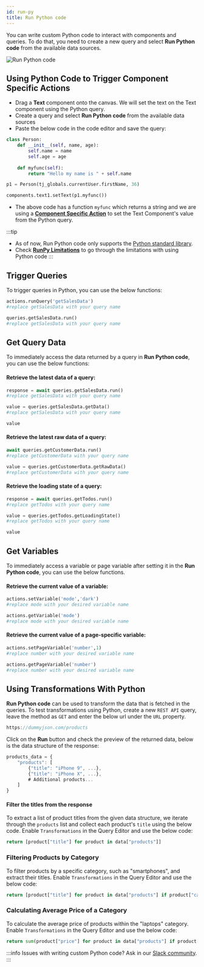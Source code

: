 ```yaml
---
id: run-py
title: Run Python code
---
```


You can write custom Python code to interact with components and queries. To do that, you need to create a new query and select **Run Python code** from the available data sources.

<div style={{textAlign: 'center'}}>
    <img className="screenshot-full" src="/img/datasource-reference/custom-python/add-run-py.png" alt="Run Python code" />
</div>

## Using Python Code to Trigger Component Specific Actions

- Drag a **Text** component onto the canvas. We will set the text on the Text component using the Python query.
- Create a query and select **Run Python code** from the available data sources
- Paste the below code in the code editor and save the query:

```python
class Person:
    def __init__(self, name, age):
        self.name = name
        self.age = age
        
    def myfunc(self):
        return "Hello my name is " + self.name

p1 = Person(tj_globals.currentUser.firstName, 36)

components.text1.setText(p1.myfunc())
```

- The above code has a function `myfunc` which returns a string and we are using a **[Component Specific Action](/docs/tooljet-concepts/component-specific-actions)** to set the Text Component's value from the Python query. 

:::tip
- As of now, Run Python code only supports the [Python standard library](https://docs.python.org/3/library/).
- Check **[RunPy Limitations](/docs/contributing-guide/troubleshooting/runpy-limitations)** to go through the limitations with using Python code
:::

## Trigger Queries
To trigger queries in Python, you can use the below functions:

```py
actions.runQuery('getSalesData')
#replace getSalesData with your query name
```

```py
queries.getSalesData.run()
#replace getSalesData with your query name
```

## Get Query Data

To immediately access the data returned by a query in **Run Python code**, you can use the below functions: 

#### Retrieve the latest data of a query:
```py
response = await queries.getSalesData.run()
#replace getSalesData with your query name

value = queries.getSalesData.getData()
#replace getSalesData with your query name

value
```

#### Retrieve the latest raw data of a query:
```py
await queries.getCustomerData.run()
#replace getCustomerData with your query name

value = queries.getCustomerData.getRawData()
#replace getCustomerData with your query name
```

#### Retrieve the loading state of a query:
```py
response = await queries.getTodos.run()
#replace getTodos with your query name

value = queries.getTodos.getLoadingState()
#replace getTodos with your query name

value
```

## Get Variables

To immediately access a variable or page variable after setting it in the **Run Python code**, you can use the below functions.

#### Retrieve the current value of a variable: 
```py
actions.setVariable('mode','dark')
#replace mode with your desired variable name

actions.getVariable('mode')
#replace mode with your desired variable name
```

#### Retrieve the current value of a page-specific variable:
```py
actions.setPageVariable('number',1)
#replace number with your desired variable name

actions.getPageVariable('number')
#replace number with your desired variable name
```

## Using Transformations With Python
**Run Python code** can be used to transform the data that is fetched in the queries. To test transformations using Python, create a new `REST API` query, leave the method as `GET` and enter the below url under the `URL` property.

```js
https://dummyjson.com/products
```

Click on the **Run** button and check the preview of the returned data, below is the data structure of the response:

```js
products_data = {
    "products": [
        {"title": "iPhone 9", ...},
        {"title": "iPhone X", ...},
        # Additional products...
    ]
}
```

#### Filter the titles from the response
To extract a list of product titles from the given data structure, we iterate through the `products` list and collect each product's `title` using the below code. Enable `Transformations` in the Query Editor and use the below code:

```python
return [product["title"] for product in data["products"]]
```

### Filtering Products by Category

To filter products by a specific category, such as "smartphones", and extract their titles. Enable `Transformations` in the Query Editor and use the below code:

```python
return [product["title"] for product in data["products"] if product["category"] == "smartphones"]
```

### Calculating Average Price of a Category

To calculate the average price of products within the "laptops" category. Enable `Transformations` in the Query Editor and use the below code:

```python
return sum(product["price"] for product in data["products"] if product["category"] == "laptops") / len([product for product in data["products"] if product["category"] == "laptops"]) if len([product for product in data["products"] if product["category"] == "laptops"]) > 0 else 0
```

:::info
Issues with writing custom Python code? Ask in our [Slack community](https://www.tooljet.com/slack).
:::

